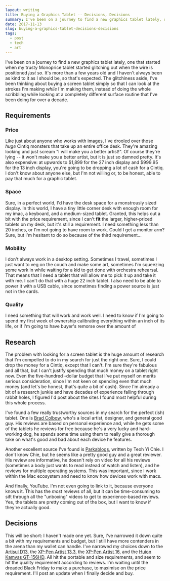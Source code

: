 ```yaml
---
layout: writing
title: Buying a Graphics Tablet -- Decisions, Decisions
summary: I've been on a journey to find a new graphics tablet lately, one that started when my trusty Monoprice tablet started glitching out when the wire is positioned _just so_.
date: 2017-11-13
slug: buying-a-graphics-tablet-decisions-decisions
tags:
  - post
  - tech
  - art
---
```


I've been on a journey to find a new graphics tablet lately, one that started when my trusty Monoprice tablet started glitching out when the wire is positioned _just so_. It's more than a few years old and I haven't always been as kind to it as I should be, so that's expected. The glitchiness aside, I've been thinking about buying a screen tablet simply so that I can look at the strokes I'm making _while_ I'm making them, instead of doing the whole scribbling while looking at a completely different surface routine that I've been doing for over a decade.

## Requirements

### Price

Like just about anyone who works with images, I've drooled over those _huge_ Cintiq monsters that take up an entire office desk. They're amazing looking and just scream "I will make you a better artist!". Of course they're lying -- it won't make you a better artist, but it is just so damned pretty. It's also expensive: at upwards to $1,899 for the 27 inch display and $999.95 for the 13 inch display, you're going to be dropping a lot of cash for a Cintiq. I don't know about anyone else, but I'm not willing or, to be honest, able to pay that much for a graphic tablet.

### Space

Sure, in a perfect world, I'd have the desk space for a monstrously sized display. In this world, I have a tiny little corner desk with enough room for my imac, a keyboard, and a medium-sized tablet. Granted, this helps out a bit with the price requirement, since I can't **fit** the larger, higher-priced tablets on my desk, but it's still a requirement. I need something less than 20 inches, or I'm not going to have room to work. Could I get a monitor arm? Sure, but I'm hesitant to do so because of the third requirement...

### Mobility

I don't always work in a desktop setting. Sometimes I travel, sometimes I just want to veg on the couch and make some art, sometimes I'm squeezing some work in while waiting for a kid to get done with orchestra rehearsal. That means that I need a tablet that will allow me to pick it up and take it with me. I can't do that with a huge 22 inch tablet. I also need to be able to power it with a USB cable, since sometimes finding a power source is just not in the cards.

### Quality

I need something that will work and work well. I need to know if I'm going to spend my first week of ownership calibrating everything within an inch of its life, or if I'm going to have buyer's remorse over the amount of

## Research

The problem with looking for a screen tablet is the huge amount of research that I'm compelled to do in my search for just the right one. Sure, I could drop the money for a Cintiq, except that I can't. I'm sure they're fabulous and all that, but I can't justify spending that much money on a tablet right now. Even the five-hundred -dollar budget that I've put myself on merits serious consideration, since I'm not keen on spending even that much money (and let's be honest, that's quite a bit of cash). Since I'm already a bit of a research junkie and have decades of experience falling through rabbit holes, I figured I'd post about the sites I found most helpful during this whole process.

I've found a few really trustworthy sources in my search for the perfect (ish) tablet. One is [Brad Colbow](http://bradcolbow.com/reviews), who's a local artist, designer, and general good guy. His reviews are based on personal experience and, while he gets some of the tablets he reviews for free because he's a very lucky and hard-working dog, he spends some time using them to really give a thorough take on what's good and bad about each device he features.

Another excellent source I've found is [Parkablogs](https://www.parkablogs.com), written by Teoh Yi Chie. I don't know Chie, but he seems like a pretty good guy and a great reviewer. His review are informative, he doesn't rely on video for all his reviews (sometimes a body just wants to read instead of watch and listen), and he reviews for multiple operating systems. This was important, since I work within the Mac ecosystem and need to know how devices work with macs.

And finally, YouTube. I'm not even going to link to it, because everyone knows it. This has the _most_ reviews of all, but it can be time-consuming to sift through all the "unboxing" videos to get to experience-based reviews. Yes, the tablets are pretty coming out of the box, but I want to know if they're actually good.

## Decisions

This will be short: I haven't made one yet. Sure, I've narrowed it down quite a bit with my requirements and budget, but I still have more contenders in the arena than my wallet can handle. I've narrowed my choices down to the [Artisul D13](https://us-shop.artisul.com/shop-all/artisul_lcd/artisul-d13/), the [XP-Pen Artist 13.3](http://www.xp-pen.com/goods/show/id/202.html), the [XP-Pen Artist 16](http://www.xp-pen.com/goods/show/id/187.html), and the [Huion Kamvas GT-156HD](http://www.huion.com/pen_display/GT-156HD/). All hit the portable and size requirements, and seem to hit the quality requirement according to reviews. I'm waiting until the dreaded Black Friday to make a purchase, to maximise on the price requirement. I'll post an update when I finally decide and buy.
